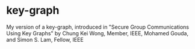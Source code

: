 # key-graph
My version of a key-graph, introduced in "Secure Group Communications Using Key Graphs" by Chung Kei Wong, Member, IEEE, Mohamed Gouda, and Simon S. Lam, Fellow, IEEE
